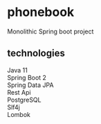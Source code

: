 # phonebook
Monolithic Spring boot project 

## technologies
Java 11 \
Spring Boot 2 \
Spring Data JPA \
Rest Api \
PostgreSQL \
Slf4j \
Lombok
